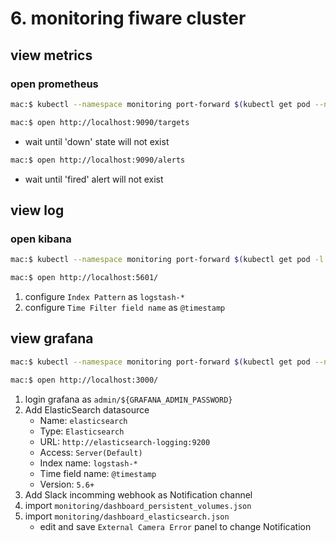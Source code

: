 # 6. monitoring fiware cluster

## view metrics

### open prometheus
```bash
mac:$ kubectl --namespace monitoring port-forward $(kubectl get pod --namespace monitoring -l prometheus=kube-prometheus -l app=prometheus -o template --template "{{(index .items 0).metadata.name}}") 9090:9090
```
```bash
mac:$ open http://localhost:9090/targets
```

* wait until 'down' state will not exist

```bash
mac:$ open http://localhost:9090/alerts
```

* wait until 'fired' alert will not exist

## view log

### open kibana
```bash
mac:$ kubectl --namespace monitoring port-forward $(kubectl get pod -l k8s-app=kibana-logging --namespace monitoring -o template --template "{{(index .items 0).metadata.name}}") 5601:5601
```
```bash
mac:$ open http://localhost:5601/
```

1. configure `Index Pattern` as `logstash-*`
1. configure `Time Filter field name` as `@timestamp`

## view grafana
```bash
mac:$ kubectl --namespace monitoring port-forward $(kubectl get pod --namespace monitoring -l app=ogc-kube-prometheus-grafana -o template --template "{{(index .items 0).metadata.name}}") 3000:3000
```
```bash
mac:$ open http://localhost:3000/
```

1. login grafana as `admin/${GRAFANA_ADMIN_PASSWORD}`
1. Add ElasticSearch datasource
    * Name: `elasticsearch`
    * Type: `Elasticsearch`
    * URL: `http://elasticsearch-logging:9200`
    * Access: `Server(Default)`
    * Index name: `logstash-*`
    * Time field name: `@timestamp`
    * Version: `5.6+`
1. Add Slack incomming webhook as Notification channel
1. import `monitoring/dashboard_persistent_volumes.json`
1. import `monitoring/dashboard_elasticsearch.json`
    * edit and save `External Camera Error` panel to change Notification
